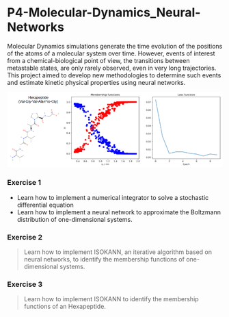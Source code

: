 # P4-Molecular-Dynamics_Neural-Networks 
Molecular Dynamics simulations generate the time evolution of the positions of the atoms of a molecular system over time.
However, events of interest from a chemical-biological point of view, the transitions between metastable states, are only rarely observed, even in very long trajectories. This project aimed to develop new methodologies to determine such events and estimate kinetic physical properties using neural networks.

![](figure.png)

### Exercise 1
- Learn how to implement a numerical integrator to solve a stochastic differential equation
- Learn how to implement a neural network to approximate the Boltzmann distribution of one-dimensional systems.

### Exercise 2
> Learn how to implement ISOKANN, an iterative algorithm based on neural networks, to identify the membership functions of one-dimensional systems.

### Exercise 3
> Learn how to implement ISOKANN to identify the membership functions of an Hexapeptide.

